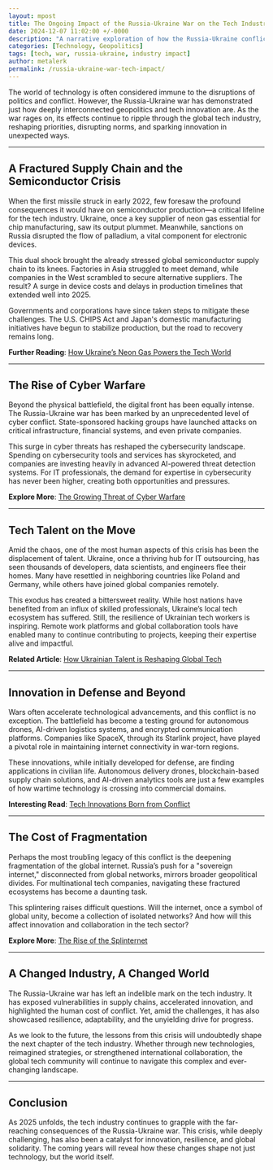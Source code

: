 ```yaml
---
layout: mpost
title: The Ongoing Impact of the Russia-Ukraine War on the Tech Industry in 2025
date: 2024-12-07 11:02:00 +/-0000
description: "A narrative exploration of how the Russia-Ukraine conflict has reshaped the global tech industry."
categories: [Technology, Geopolitics]
tags: [tech, war, russia-ukraine, industry impact]
author: metalerk
permalink: /russia-ukraine-war-tech-impact/
---
```


The world of technology is often considered immune to the disruptions of politics and conflict. However, the Russia-Ukraine war has demonstrated just how deeply interconnected geopolitics and tech innovation are. As the war rages on, its effects continue to ripple through the global tech industry, reshaping priorities, disrupting norms, and sparking innovation in unexpected ways.

---

## A Fractured Supply Chain and the Semiconductor Crisis

When the first missile struck in early 2022, few foresaw the profound consequences it would have on semiconductor production—a critical lifeline for the tech industry. Ukraine, once a key supplier of neon gas essential for chip manufacturing, saw its output plummet. Meanwhile, sanctions on Russia disrupted the flow of palladium, a vital component for electronic devices.

This dual shock brought the already stressed global semiconductor supply chain to its knees. Factories in Asia struggled to meet demand, while companies in the West scrambled to secure alternative suppliers. The result? A surge in device costs and delays in production timelines that extended well into 2025.

Governments and corporations have since taken steps to mitigate these challenges. The U.S. CHIPS Act and Japan's domestic manufacturing initiatives have begun to stabilize production, but the road to recovery remains long.

**Further Reading**: [How Ukraine’s Neon Gas Powers the Tech World](https://www.dnb.co.uk/content/dam/english/dnb-solutions/Dun_%26_Bradstreet%20-%20Impact_of_Russia-Ukraine_War_on_Technology_Sector.pdf)

---

## The Rise of Cyber Warfare

Beyond the physical battlefield, the digital front has been equally intense. The Russia-Ukraine war has been marked by an unprecedented level of cyber conflict. State-sponsored hacking groups have launched attacks on critical infrastructure, financial systems, and even private companies.

This surge in cyber threats has reshaped the cybersecurity landscape. Spending on cybersecurity tools and services has skyrocketed, and companies are investing heavily in advanced AI-powered threat detection systems. For IT professionals, the demand for expertise in cybersecurity has never been higher, creating both opportunities and pressures.

**Explore More**: [The Growing Threat of Cyber Warfare](https://www.iiss.org/globalassets/media-library---content--migration/files/research-papers/2024/01/impact-of-the-russiaukraine-war-on-national-cyber-planning_a-survey-of-ten-countries.pdf)

---

## Tech Talent on the Move

Amid the chaos, one of the most human aspects of this crisis has been the displacement of talent. Ukraine, once a thriving hub for IT outsourcing, has seen thousands of developers, data scientists, and engineers flee their homes. Many have resettled in neighboring countries like Poland and Germany, while others have joined global companies remotely.

This exodus has created a bittersweet reality. While host nations have benefited from an influx of skilled professionals, Ukraine’s local tech ecosystem has suffered. Still, the resilience of Ukrainian tech workers is inspiring. Remote work platforms and global collaboration tools have enabled many to continue contributing to projects, keeping their expertise alive and impactful.

**Related Article**: [How Ukrainian Talent is Reshaping Global Tech](https://www.aljazeera.com/economy/2024/2/2/how-ukrainian-tech-founders-operate-during-war)

---

## Innovation in Defense and Beyond

Wars often accelerate technological advancements, and this conflict is no exception. The battlefield has become a testing ground for autonomous drones, AI-driven logistics systems, and encrypted communication platforms. Companies like SpaceX, through its Starlink project, have played a pivotal role in maintaining internet connectivity in war-torn regions.

These innovations, while initially developed for defense, are finding applications in civilian life. Autonomous delivery drones, blockchain-based supply chain solutions, and AI-driven analytics tools are just a few examples of how wartime technology is crossing into commercial domains.

**Interesting Read**: [Tech Innovations Born from Conflict](https://www.reuters.com/world/europe/ukraine-sees-use-uncrewed-ground-vehicles-ai-targeting-drones-surging-next-year-2024-12-02/)

---

## The Cost of Fragmentation

Perhaps the most troubling legacy of this conflict is the deepening fragmentation of the global internet. Russia’s push for a "sovereign internet," disconnected from global networks, mirrors broader geopolitical divides. For multinational tech companies, navigating these fractured ecosystems has become a daunting task.

This splintering raises difficult questions. Will the internet, once a symbol of global unity, become a collection of isolated networks? And how will this affect innovation and collaboration in the tech sector?

**Explore More**: [The Rise of the Splinternet](https://www.technologyreview.com/2023/04/04/1070352/ukraine-war-russia-tech-industry-yandex-skolkovo/)

---

## A Changed Industry, A Changed World

The Russia-Ukraine war has left an indelible mark on the tech industry. It has exposed vulnerabilities in supply chains, accelerated innovation, and highlighted the human cost of conflict. Yet, amid the challenges, it has also showcased resilience, adaptability, and the unyielding drive for progress.

As we look to the future, the lessons from this crisis will undoubtedly shape the next chapter of the tech industry. Whether through new technologies, reimagined strategies, or strengthened international collaboration, the global tech community will continue to navigate this complex and ever-changing landscape.

---

## Conclusion

As 2025 unfolds, the tech industry continues to grapple with the far-reaching consequences of the Russia-Ukraine war. This crisis, while deeply challenging, has also been a catalyst for innovation, resilience, and global solidarity. The coming years will reveal how these changes shape not just technology, but the world itself.
